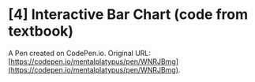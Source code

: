 # [4] Interactive Bar Chart (code from textbook)

A Pen created on CodePen.io. Original URL: [https://codepen.io/mentalplatypus/pen/WNRJBmg](https://codepen.io/mentalplatypus/pen/WNRJBmg).

